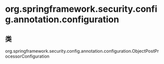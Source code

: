 # org.springframework.security.config.annotation.configuration

## 类

org.springframework.security.config.annotation.configuration.ObjectPostProcessorConfiguration




